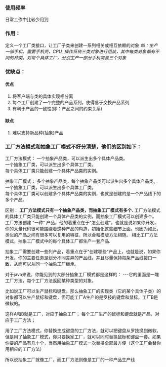 ### 使用频率
日常工作中比较少用到

### 作用：
定义一个工厂类接口，让工厂子类来创建一系列相关或相互依赖的对象
*如：生产一部手机，需要手机壳，CPU, 操作系统三类对象进行组装，其中每类对象都有不同的种类。对每个具体工厂，分别生产一部分手机需要三个对象*   

### 优缺点：
#### 优点
1. 将客户端与类的具体实现相分离
2. 每个工厂创建了一个完整的产品系列，使得易于交换产品系列
3. 有利于产品的一致性(即：产品之间的约束关系)

#### 缺点
1. 难以支持新品种(抽象)产品


### 工厂方法模式和抽象工厂模式不好分清楚，他们的区别如下：

工厂方法模式：
一个抽象产品类，可以派生出多个具体产品类。   
一个抽象工厂类，可以派生出多个具体工厂类。   
每个具体工厂类只能创建一个具体产品类的实例。

抽象工厂模式：
多个抽象产品类，每个抽象产品类可以派生出多个具体产品类。   
一个抽象工厂类，可以派生出多个具体工厂类。   
每个具体工厂类可以创建多个具体产品类的实例，也就是创建的是一个产品线下的多个产品。   
    
区别：
**工厂方法模式只有一个抽象产品类，而抽象工厂模式有多个.**
工厂方法模式的具体工厂类只能创建一个具体产品类的实例，而抽象工厂模式可以创建多个。
工厂方法创建 "一种" 产品，他的着重点在于"怎么创建"，也就是说如果你开发，你的大量代码很可能围绕着这种产品的构造，初始化这些细节上面。也因为如此，类似的产品之间有很多可以复用的特征，所以会和模版方法相随。 
相比工厂方法模式，抽象工厂模式中的每个具体工厂都生产一套产品.

抽象工厂需要创建一些列产品，着重点在于"创建哪些"产品上，也就是说，如果你开发，你的主要任务是划分不同差异的产品线，并且尽量保持每条产品线接口一致，从而可以从同一个抽象工厂继承。





对于java来说，你能见到的大部分抽象工厂模式都是这样的：
---它的里面是一堆工厂方法，每个工厂方法返回某种类型的对象。

比如说工厂可以生产鼠标和键盘。那么抽象工厂的实现类（它的某个具体子类）的对象都可以生产鼠标和键盘，但可能工厂A生产的是罗技的键盘和鼠标，工厂B是微软的。

这样A和B就是工厂，对应于抽象工厂；
每个工厂生产的鼠标和键盘就是产品，对应于工厂方法；

用了工厂方法模式，你替换生成键盘的工厂方法，就可以把键盘从罗技换到微软。但是用了抽象工厂模式，你只要换家工厂，就可以同时替换鼠标和键盘一套。如果你要的产品有几十个，当然用抽象工厂模式一次替换全部最方便（这个工厂会替你用相应的工厂方法）

所以说抽象工厂就像工厂，而工厂方法则像是工厂的一种产品生产线
